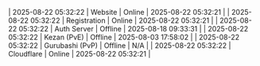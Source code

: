 | 2025-08-22 05:32:22 | Website | Online | 2025-08-22 05:32:21 |
| 2025-08-22 05:32:22 | Registration | Online | 2025-08-22 05:32:21 |
| 2025-08-22 05:32:22 | Auth Server | Offline | 2025-08-18 09:33:31 |
| 2025-08-22 05:32:22 | Kezan (PvE) | Offline | 2025-08-03 17:58:02 |
| 2025-08-22 05:32:22 | Gurubashi (PvP) | Offline | N/A |
| 2025-08-22 05:32:22 | Cloudflare | Online | 2025-08-22 05:32:21 |
